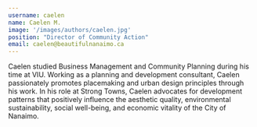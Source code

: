 ```yaml
---
username: caelen
name: Caelen M.
image: '/images/authors/caelen.jpg'
position: "Director of Community Action"
email: caelen@beautifulnanaimo.ca
---
```


Caelen studied Business Management and Community Planning during his time at VIU. Working as a planning and development consultant, Caelen passionately promotes placemaking and urban design principles through his work. In his role at Strong Towns, Caelen advocates for development patterns that positively influence the aesthetic quality, environmental sustainability, social well-being, and economic vitality of the City of Nanaimo.

